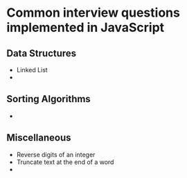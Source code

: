 # Common interview questions implemented in JavaScript

## Data Structures

* Linked List
* 

## Sorting Algorithms

* 

## Miscellaneous

* Reverse digits of an integer
* Truncate text at the end of a word
* 